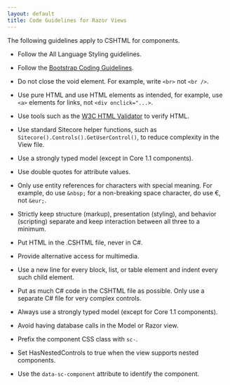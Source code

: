 ```yaml
---
layout: default
title: Code Guidelines for Razor Views 
---
```



The following guidelines apply to CSHTML for components.

- Follow the All Language Styling guidelines.

- Follow the [Bootstrap Coding Guidelines](https://github.com/mdo/code-guide).

- Do not close the void element.  For example, write `<br>` not `<br />`.

- Use pure HTML and use HTML elements as intended, for example, use `<a>` elements for links, not `<div onclick="...>`.

- Use tools such as the [W3C HTML Validator](http://validator.w3.org/nu/) to verify HTML.

- Use standard Sitecore helper functions, such as `Sitecore().Controls().GetUserControl()`, to reduce complexity in the View file.

- Use a strongly typed model (except in Core 1.1 components).

- Use double quotes for attribute values.

- Only use entity references for characters with special meaning.  For example, do use `&nbsp;` for a non-breaking space character, do use €, not `&eur;`.

- Strictly keep structure (markup), presentation (styling), and behavior (scripting) separate and keep interaction between all three to a minimum.

- Put HTML in the .CSHTML file, never in C#.

- Provide alternative access for multimedia.

- Use a new line for every block, list, or table element and indent every such child element.

- Put as much C# code in the CSHTML file as possible.  Only use a separate C# file for very complex controls.

- Always use a strongly typed model (except for Core 1.1 components).

- Avoid having database calls in the Model or Razor view.

- Prefix the component CSS class with `sc-`.

- Set HasNestedControls to true when the view supports nested components.

- Use the `data-sc-component` attribute to identify the component.